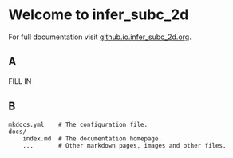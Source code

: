 # Welcome to infer_subc_2d

For full documentation visit [github.io.infer_subc_2d.org](https://www.mkdocs.org).

## A

FILL IN

## B

    mkdocs.yml    # The configuration file.
    docs/
        index.md  # The documentation homepage.
        ...       # Other markdown pages, images and other files.
